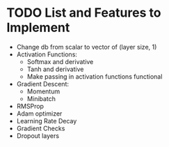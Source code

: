 # TODO List and Features to Implement

- Change db from scalar to vector of (layer size, 1)
- Activation Functions:
    - Softmax and derivative
    - Tanh and derivative
    - Make passing in activation functions functional
- Gradient Descent:
    - Momentum
    - Minibatch
- RMSProp
- Adam optimizer
- Learning Rate Decay
- Gradient Checks
- Dropout layers
